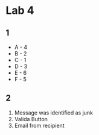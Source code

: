 # Lab 4

## 1

- A - 4
- B - 2
- C - 1
- D - 3
- E - 6
- F - 5

## 2

1. Message was identified as junk
2. Valida Button
3. Email from recipient